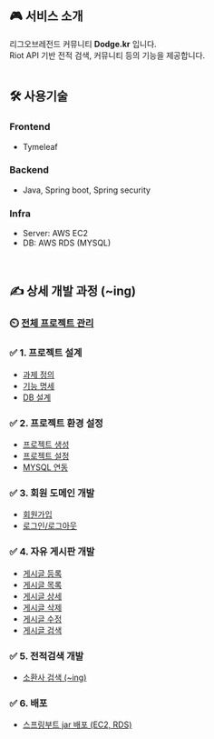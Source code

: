 ## 🎮 서비스 소개
리그오브레전드 커뮤니티 **Dodge.kr** 입니다.<br/>
Riot API 기반 전적 검색, 커뮤니티 등의 기능을 제공합니다.<br/>
<br/>
## 🛠  사용기술
### **Frontend**
- Tymeleaf

### **Backend**
- Java, Spring boot, Spring security

### **Infra**
- Server: AWS EC2
- DB: AWS RDS (MYSQL)

<!--
## 🖥 산출물 (~ing)
### ✅ 서비스 아키텍쳐
### ✅ ERD
### ✅ 서비스 플로우
-->
<br/>

## ✍️ 상세 개발 과정 (~ing)

### ⏲️ [전체 프로젝트 관리](https://little-bit-cf9.notion.site/49c263a8a1394ccc809d4fc577e56a3a?v=c39512296c424cb2850246f94c3ddacd&pvs=4)
### ✅ 1. 프로젝트 설계
- [과제 정의](https://www.notion.so/1-FLOW-0c4bdbcff602497b8c0de889057bedaa?pvs=4)
- [기능 명세](https://www.notion.so/2-2a70d0e651b04651abba99bd48ada493?pvs=4)
- [DB 설계](https://little-bit-cf9.notion.site/3-ERD-8687f72866954bd4bf136a6afa9e1116?pvs=4)

### ✅ 2. 프로젝트 환경 설정
- [프로젝트 생성](https://www.notion.so/1-1bbe1609025a423aa2f014eaa36e1526?pvs=4)
- [프로젝트 설정](https://www.notion.so/3-360bddba4ba54a10b96ee6b90e6e5d9a?pvs=4)
- [MYSQL 연동](https://www.notion.so/4-MYSQL-bb046eda6e4f40dd8d3ff4f696bb1737?pvs=4)
### ✅ 3. 회원 도메인 개발
- [회원가입](https://www.notion.so/1-ccb09ca9d02a4d95b72532dd1d5a49d3?pvs=4)
- [로그인/로그아웃](https://www.notion.so/2-d8f3fab6b7084eb1ae7be61e3d3a06eb?pvs=4)
### ✅ 4. 자유 게시판 개발
- [게시글 등록](https://little-bit-cf9.notion.site/1-4eb2123a976f4415ad267ca4fe43fcf0?pvs=4)
- [게시글 목록](https://www.notion.so/2-29aab383fdb0460f9cf73e5ac8518c1d?pvs=4)
- [게시글 상세](https://www.notion.so/3-57c16e5ea2d54aea89b6b16b47d3668f?pvs=4)
- [게시글 삭제](https://little-bit-cf9.notion.site/4-e692fcb69a53405ca100d0469284232a?pvs=4)
- [게시글 수정](https://www.notion.so/5-159cf62dbce54dc1bdcbd83ee9c4e066?pvs=4)
- [게시글 검색](https://little-bit-cf9.notion.site/6-127f00c6ee084c9696e0b8af8b368e98?pvs=4)
### ✅ 5. 전적검색 개발
- [소환사 검색 (~ing)]()

### ✅ 6. 배포
- [스프링부트 jar 배포 (EC2, RDS)](https://ksh03003.tistory.com/86)

